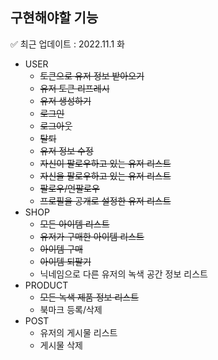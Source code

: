 ## 구현해야할 기능

✅ 최근 업데이트 : 2022.11.1 화

* USER
    * ~~토큰으로 유저 정보 받아오기~~
    * ~~유저 토큰 리프레시~~
    * ~~유저 생성하기~~
    * ~~로그인~~
    * ~~로그아웃~~
    * ~~탈퇴~~
    * ~~유저 정보 수정~~
    * ~~자신이 팔로우하고 있는 유저 리스트~~
    * ~~자신을 팔로우하고 있는 유저 리스트~~
    * ~~팔로우/언팔로우~~
    * ~~프로필을 공개로 설정한 유저 리스트~~
* SHOP
  * ~~모든 아이템 리스트~~
  * ~~유저가 구매한 아이템 리스트~~
  * ~~아이템 구매~~
  * ~~아이템 되팔기~~
  * 닉네임으로 다른 유저의 녹색 공간 정보 리스트
* PRODUCT
  * ~~모든 녹색 제품 정보 리스트~~
  * 북마크 등록/삭제
* POST
  * 유저의 게시물 리스트
  * 게시물 삭제
